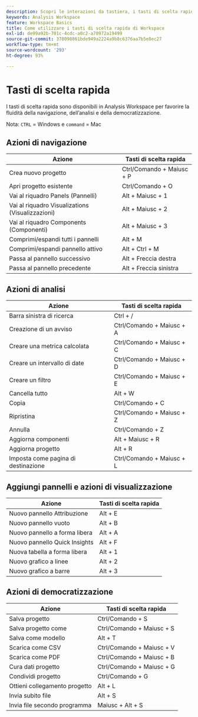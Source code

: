 ```yaml
---
description: Scopri le interazioni da tastiera, i tasti di scelta rapida e i comportamenti point-and-click di Analysis Workspace.
keywords: Analysis Workspace
feature: Workspace Basics
title: Come utilizzare i tasti di scelta rapida di Workspace
exl-id: de99a92b-701c-4cdc-a0c2-a70972a19499
source-git-commit: 378098861bde949a2224a9b8c6376aa7b5e8ec27
workflow-type: tm+mt
source-wordcount: '293'
ht-degree: 93%

---
```


# Tasti di scelta rapida

I tasti di scelta rapida sono disponibili in Analysis Workspace per favorire la fluidità della navigazione, dell’analisi e della democratizzazione.

Nota: `CTRL` = Windows e `command` = Mac

## Azioni di navigazione

| Azione | Tasti di scelta rapida |
|---|---|
| Crea nuovo progetto | Ctrl/Comando + Maiusc + P |
| Apri progetto esistente | Ctrl/Comando + O |
| Vai al riquadro Panels (Pannelli) | Alt + Maiusc + 1 |
| Vai al riquadro Visualizations (Visualizzazioni) | Alt + Maiusc + 2 |
| Vai al riquadro Components (Componenti) | Alt + Maiusc + 3 |
| Comprimi/espandi tutti i pannelli | Alt + M |
| Comprimi/espandi pannello attivo | Alt + Ctrl + M |
| Passa al pannello successivo | Alt + Freccia destra |
| Passa al pannello precedente | Alt + Freccia sinistra |

## Azioni di analisi

| Azione | Tasti di scelta rapida |
|---|---|
| Barra sinistra di ricerca | Ctrl + / |
| Creazione di un avviso | Ctrl/Comando + Maiusc + A |
| Creare una metrica calcolata | Ctrl/Comando + Maiusc + C |
| Creare un intervallo di date | Ctrl/Comando + Maiusc + D |
| Creare un filtro | Ctrl/Comando + Maiusc + E |
| Cancella tutto | Alt + W |
| Copia | Ctrl/Comando + C |
| Ripristina | Ctrl/Comando + Maiusc + Z |
| Annulla | Ctrl/Comando + Z |
| Aggiorna componenti | Alt + Maiusc + R |
| Aggiorna progetto | Alt + R |
| Imposta come pagina di destinazione | Ctrl/Comando + Maiusc + L |

## Aggiungi pannelli e azioni di visualizzazione

| Azione | Tasti di scelta rapida |
|---|---|
| Nuovo pannello Attribuzione | Alt + E |
| Nuovo pannello vuoto | Alt + B |
| Nuovo pannello a forma libera | Alt + A |
| Nuovo pannello Quick Insights | Alt + F |
| Nuova tabella a forma libera | Alt + 1 |
| Nuovo grafico a linee | Alt + 2 |
| Nuovo grafico a barre | Alt + 3 |

## Azioni di democratizzazione

| Azione | Tasti di scelta rapida |
|---|---|
| Salva progetto | Ctrl/Comando + S |
| Salva progetto come | Ctrl/Comando + Maiusc + S |
| Salva come modello | Alt + T |
| Scarica come CSV | Ctrl/Comando + Maiusc + V |
| Scarica come PDF | Ctrl/Comando + Maiusc + B |
| Cura dati progetto | Ctrl/Comando + Maiusc + G |
| Condividi progetto | Ctrl/Comando + G |
| Ottieni collegamento progetto | Alt + L |
| Invia subito file | Alt + S |
| Invia file secondo programma | Maiusc + Alt + S |
